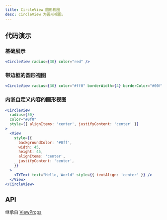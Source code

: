 ```yaml
---
title: CircleView 圆形视图
desc: CircleView 为圆形视图。
---
```


## 代码演示

### 基础展示

```jsx
<CircleView radius={30} color="red" />
```

### 带边框的圆形视图

```jsx
<CircleView radius={30} color="#ff0" borderWidth={4} borderColor="#00f" />
```

### 内嵌自定义内容的圆形视图

```jsx
<CircleView
  radius={50}
  color="#0f0"
  style={{ alignItems: 'center', justifyContent: 'center' }}
>
  <View
    style={{
      backgroundColor: '#0ff',
      width: 45,
      height: 45,
      alignItems: 'center',
      justifyContent: 'center',
    }}
  >
    <TYText text="Hello, World" style={{ textAlign: 'center' }} />
  </View>
</CircleView>
```

## API

继承自 [ViewProps](https://reactnative.dev/docs/view#props)

<Props name="CircleViewProps" />
